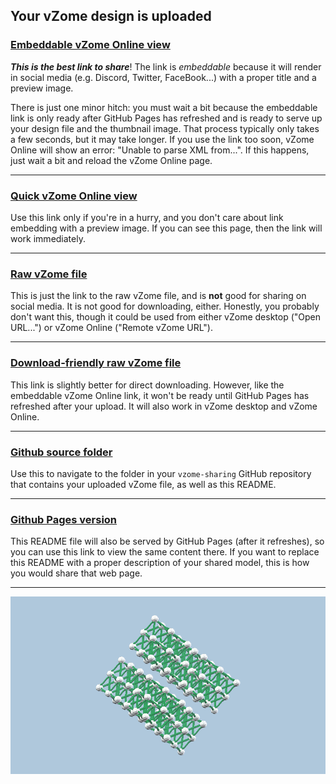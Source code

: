 ## Your vZome design is uploaded

### [Embeddable vZome Online view][embed]

***This is the best link to share***!  The link is *embeddable* because it will render in social media (e.g. Discord, Twitter, FaceBook...) with a proper title and a preview image.

There is just one minor hitch: you must wait a bit because the embeddable link is only 
ready after GitHub Pages has refreshed and is ready to serve up
your design file and the thumbnail image.
That process typically only takes a few seconds, but it may take longer.
If you use the link too soon, vZome Online will show an error: "Unable to parse XML from...".
If this happens, just wait a bit and reload the vZome Online page.

---

### [Quick vZome Online view][quick]

Use this link only if you're in a hurry, and you don't care about link embedding with a preview image.  If you can see this page, then the link will work immediately.

---

### [Raw vZome file][raw]

This is just the link to the raw vZome file, and is **not** good for
sharing on social media.
It is not good for downloading, either.
Honestly, you probably don't want this, though it could be used from either
vZome desktop ("Open URL...") or vZome Online ("Remote vZome URL").

---

### [Download-friendly raw vZome file][rawPages]

This link is slightly better for direct downloading.
However, like the embeddable vZome Online link, it won't be ready until
GitHub Pages has refreshed after your upload.
It will also work in vZome desktop and vZome Online.

---

### [Github source folder][source]

Use this to navigate to the folder in your `vzome-sharing` GitHub repository
that contains your uploaded vZome file, as well as this README.

---

### [Github Pages version][pages]

This README file will also be served by GitHub Pages (after it refreshes),
so you can use this link to view the same content there.
If you want to replace this README with a proper description of your shared model,
this is how you would share that web page.

---

![Image](<fcc_lattice_19_4_big_octa.png>)


[quick]: <https://vzome.com/app/?url=https://raw.githubusercontent.com/nanma80/vzome-sharing/main/2021/07/02/11-14-14-fcc_lattice_19_4_big_octa/fcc_lattice_19_4_big_octa.vZome>
[embed]: <https://vzome.com/app/embed.py?url=https://www.nan.ma/vzome-sharing/2021/07/02/11-14-14-fcc_lattice_19_4_big_octa/fcc_lattice_19_4_big_octa.vZome>
[source]: <https://github.com/nanma80/vzome-sharing/tree/main/2021/07/02/11-14-14-fcc_lattice_19_4_big_octa/>
[pages]: <https://www.nan.ma/vzome-sharing/2021/07/02/11-14-14-fcc_lattice_19_4_big_octa/>
[raw]: <https://raw.githubusercontent.com/nanma80/vzome-sharing/main/2021/07/02/11-14-14-fcc_lattice_19_4_big_octa/fcc_lattice_19_4_big_octa.vZome>
[rawPages]: <https://www.nan.ma/vzome-sharing/2021/07/02/11-14-14-fcc_lattice_19_4_big_octa/fcc_lattice_19_4_big_octa.vZome>
